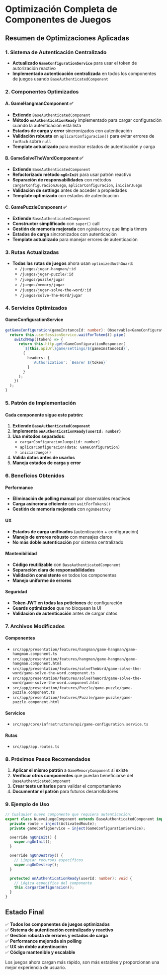# Optimización Completa de Componentes de Juegos

## Resumen de Optimizaciones Aplicadas

### 1. Sistema de Autenticación Centralizado
- **Actualizado `GameConfigurationService`** para usar el token de autorización reactivo
- **Implementado autenticación centralizada** en todos los componentes de juegos usando `BaseAuthenticatedComponent`

### 2. Componentes Optimizados

#### A. GameHangmanComponent ✅
- **Extiende** `BaseAuthenticatedComponent`
- **Método `onAuthenticationReady`** implementado para cargar configuración cuando la autenticación está lista
- **Estados de carga y error** sincronizados con autenticación
- **Validación robusta** en `aplicarConfiguracion()` para evitar errores de `forEach` sobre `null`
- **Template actualizado** para mostrar estados de autenticación y carga

#### B. GameSolveTheWordComponent ✅
- **Extiende** `BaseAuthenticatedComponent`
- **Refactorizado método `ngOnInit`** para usar patrón reactivo
- **Separación de responsabilidades** con métodos `cargarConfiguracionJuego`, `aplicarConfiguracion`, `iniciarJuego`
- **Validación de settings** antes de acceder a propiedades
- **Template optimizado** con estados de autenticación

#### C. GamePuzzleComponent ✅
- **Extiende** `BaseAuthenticatedComponent`
- **Constructor simplificado** con `super()` call
- **Gestión de memoria mejorada** con `ngOnDestroy` que limpia timers
- **Estados de carga** sincronizados con autenticación
- **Template actualizado** para manejar errores de autenticación

### 3. Rutas Actualizadas
- **Todas las rutas de juegos** ahora usan `optimizedAuthGuard`:
  - `/juegos/jugar-hangman/:id`
  - `/juegos/jugar-puzzle/:id`
  - `/juegos/puzzle/jugar`
  - `/juegos/memory/jugar`
  - `/juegos/jugar-solve-the-word/:id`
  - `/juegos/solve-The-Word/jugar`

### 4. Servicios Optimizados

#### GameConfigurationService
```typescript
getGameConfiguration(gameInstanceId: number): Observable<GameConfigurationResponse> {
  return this.userSessionService.waitForToken$().pipe(
    switchMap((token) => {
      return this.http.get<GameConfigurationResponse>(
        `${this.apiUrl}game/settings/${gameInstanceId}`,
        {
          headers: {
            'Authorization': `Bearer ${token}`
          }
        }
      );
    })
  );
}
```

### 5. Patrón de Implementación

#### Cada componente sigue este patrón:
1. **Extiende `BaseAuthenticatedComponent`**
2. **Implementa `onAuthenticationReady(userId: number)`**
3. **Usa métodos separados**:
   - `cargarConfiguracionJuego(id: number)`
   - `aplicarConfiguracion(data: GameConfiguration)`
   - `iniciarJuego()`
4. **Valida datos antes de usarlos**
5. **Maneja estados de carga y error**

### 6. Beneficios Obtenidos

#### Performance
- **Eliminación de polling manual** por observables reactivos
- **Carga asíncrona eficiente** con `waitForToken$()`
- **Gestión de memoria mejorada** con `ngOnDestroy`

#### UX
- **Estados de carga unificados** (autenticación + configuración)
- **Manejo de errores robusto** con mensajes claros
- **No más doble autenticación** por sistema centralizado

#### Mantenibilidad
- **Código reutilizable** con `BaseAuthenticatedComponent`
- **Separación clara de responsabilidades**
- **Validación consistente** en todos los componentes
- **Manejo uniforme de errores**

#### Seguridad
- **Token JWT en todas las peticiones** de configuración
- **Guards optimizados** que no bloquean la UI
- **Validación de autenticación** antes de cargar datos

### 7. Archivos Modificados

#### Componentes
- `src/app/presentation/features/hangman/game-hangman/game-hangman.component.ts`
- `src/app/presentation/features/hangman/game-hangman/game-hangman.component.html`
- `src/app/presentation/features/solveTheWord/game-solve-the-word/game-solve-the-word.component.ts`
- `src/app/presentation/features/solveTheWord/game-solve-the-word/game-solve-the-word.component.html`
- `src/app/presentation/features/Puzzle/game-puzzle/game-puzzle.component.ts`
- `src/app/presentation/features/Puzzle/game-puzzle/game-puzzle.component.html`

#### Servicios
- `src/app/core/infrastructure/api/game-configuration.service.ts`

#### Rutas
- `src/app/app.routes.ts`

### 8. Próximos Pasos Recomendados

1. **Aplicar el mismo patrón** a `GameMemoryComponent` si existe
2. **Verificar otros componentes** que puedan beneficiarse del `BaseAuthenticatedComponent`
3. **Crear tests unitarios** para validar el comportamiento
4. **Documentar el patrón** para futuros desarrolladores

### 9. Ejemplo de Uso

```typescript
// Cualquier nuevo componente que requiera autenticación:
export class NuevoJuegoComponent extends BaseAuthenticatedComponent implements OnInit, OnDestroy {
  private route = inject(ActivatedRoute);
  private gameConfigService = inject(GameConfigurationService);

  override ngOnInit() {
    super.ngOnInit();
  }

  override ngOnDestroy() {
    // Limpiar recursos específicos
    super.ngOnDestroy();
  }

  protected onAuthenticationReady(userId: number): void {
    // Lógica específica del componente
    this.cargarConfiguracion();
  }
}
```

## Estado Final

✅ **Todos los componentes de juegos optimizados**  
✅ **Sistema de autenticación centralizado y reactivo**  
✅ **Gestión robusta de errores y estados de carga**  
✅ **Performance mejorada sin polling**  
✅ **UX sin doble autenticación**  
✅ **Código mantenible y escalable**

Los juegos ahora cargan más rápido, son más estables y proporcionan una mejor experiencia de usuario.
